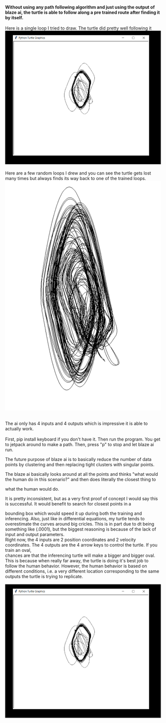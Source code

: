**Without using any path following algorithm and just using the output of blaze ai, the turtle is able to follow along a pre trained route after finding it by itself.**
<br />
<br />
Here is a single  loop I tried to draw. The turtle did pretty well following it
![cream](https://github.com/BryceP-44/cream/blob/main/cream2.png)
<br />
<br />
Here are a few random loops I drew and you can see the turtle gets lost many times but always finds its way back to one of the trained loops.
![cream](https://github.com/BryceP-44/cream/blob/main/cream4.png)

<br />
The ai only has 4 inputs and 4 outputs which is impressive it is able to actually work. 
<br /><br />
First, pip install keyboard if you don't have it. Then run the program. You get to jetpack around to make a path. Then, press "p" to stop and let blaze ai run. 

The future purpose of blaze ai is to basically reduce the number of data points by clustering and then replacing tight clusters with singular points. 

The blaze ai basically looks around at all the points and thinks "what would the human do in this scenario?" and then does literally the closest thing to

what the human would do. 

It is pretty inconsistent, but as a very first proof of concept I would say this is successful. It would benefit to search for closest points in a

bounding box which would speed it up during  both the training and inferencing. Also, just like in differential equations, my turtle tends to overestimate
the curves around big cricles. This is in part due to dt being something like (.0001), but the biggest reasoning is because of the lack of input and output parameters.
<br />
Right now, the 4 inputs are 2 position coordinates and 2 velocity coordinates. The 4 outputs are the 4 arrow keys to control the turtle. If you train an oval,
<br />
chances are that the inferencing turtle will make a bigger and bigger oval. This is because when really far away, the turtle is doing it's best job to follow the human behavior. However, the human behavior is based on different conditions, i.e. a very different location corresponding to the same outputs the turtle is trying to replicate.
<br />
<br />
![cream](https://github.com/BryceP-44/cream/blob/main/cream2.png)

